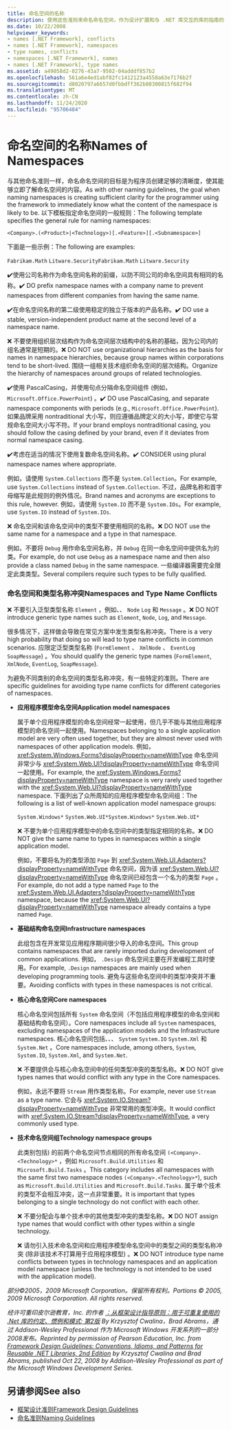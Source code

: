 ```yaml
---
title: 命名空间的名称
description: 使用这些准则来命名命名空间，作为设计扩展和与 .NET 库交互的库的指南的一部分。
ms.date: 10/22/2008
helpviewer_keywords:
- names [.NET Framework], conflicts
- names [.NET Framework], namespaces
- type names, conflicts
- namespaces [.NET Framework], names
- names [.NET Framework], type names
ms.assetid: a49058d2-0276-43a7-9502-04adddf857b2
ms.openlocfilehash: 561a6e4ed1abf82fc1412123a4558a63e7176b2f
ms.sourcegitcommit: d8020797a6657d0fbbdff362b80300815f682f94
ms.translationtype: MT
ms.contentlocale: zh-CN
ms.lasthandoff: 11/24/2020
ms.locfileid: "95706484"
---
```

# <a name="names-of-namespaces"></a><span data-ttu-id="e2f13-103">命名空间的名称</span><span class="sxs-lookup"><span data-stu-id="e2f13-103">Names of Namespaces</span></span>

<span data-ttu-id="e2f13-104">与其他命名准则一样，命名命名空间的目标是为程序员创建足够的清晰度，使其能够立即了解命名空间的内容。</span><span class="sxs-lookup"><span data-stu-id="e2f13-104">As with other naming guidelines, the goal when naming namespaces is creating sufficient clarity for the programmer using the framework to immediately know what the content of the namespace is likely to be.</span></span> <span data-ttu-id="e2f13-105">以下模板指定命名空间的一般规则：</span><span class="sxs-lookup"><span data-stu-id="e2f13-105">The following template specifies the general rule for naming namespaces:</span></span>

 `<Company>.(<Product>|<Technology>)[.<Feature>][.<Subnamespace>]`

 <span data-ttu-id="e2f13-106">下面是一些示例：</span><span class="sxs-lookup"><span data-stu-id="e2f13-106">The following are examples:</span></span>

 <span data-ttu-id="e2f13-107">`Fabrikam.Math` `Litware.Security`</span><span class="sxs-lookup"><span data-stu-id="e2f13-107">`Fabrikam.Math` `Litware.Security`</span></span>

 <span data-ttu-id="e2f13-108">✔️使用公司名称作为命名空间名称的前缀，以防不同公司的命名空间具有相同的名称。</span><span class="sxs-lookup"><span data-stu-id="e2f13-108">✔️ DO prefix namespace names with a company name to prevent namespaces from different companies from having the same name.</span></span>

 <span data-ttu-id="e2f13-109">✔️在命名空间名称的第二级使用稳定的独立于版本的产品名称。</span><span class="sxs-lookup"><span data-stu-id="e2f13-109">✔️ DO use a stable, version-independent product name at the second level of a namespace name.</span></span>

 <span data-ttu-id="e2f13-110">❌ 不要使用组织层次结构作为命名空间层次结构中的名称的基础，因为公司内的组名通常是短期的。</span><span class="sxs-lookup"><span data-stu-id="e2f13-110">❌ DO NOT use organizational hierarchies as the basis for names in namespace hierarchies, because group names within corporations tend to be short-lived.</span></span> <span data-ttu-id="e2f13-111">围绕一组相关技术组织命名空间的层次结构。</span><span class="sxs-lookup"><span data-stu-id="e2f13-111">Organize the hierarchy of namespaces around groups of related technologies.</span></span>

 <span data-ttu-id="e2f13-112">✔️使用 PascalCasing，并使用句点分隔命名空间组件 (例如， `Microsoft.Office.PowerPoint`) 。</span><span class="sxs-lookup"><span data-stu-id="e2f13-112">✔️ DO use PascalCasing, and separate namespace components with periods (e.g., `Microsoft.Office.PowerPoint`).</span></span> <span data-ttu-id="e2f13-113">如果品牌采用 nontraditional 大小写，则应遵循品牌定义的大小写，即使它与常规命名空间大小写不符。</span><span class="sxs-lookup"><span data-stu-id="e2f13-113">If your brand employs nontraditional casing, you should follow the casing defined by your brand, even if it deviates from normal namespace casing.</span></span>

 <span data-ttu-id="e2f13-114">✔️考虑在适当的情况下使用复数命名空间名称。</span><span class="sxs-lookup"><span data-stu-id="e2f13-114">✔️ CONSIDER using plural namespace names where appropriate.</span></span>

 <span data-ttu-id="e2f13-115">例如，请使用 `System.Collections` 而不是 `System.Collection`。</span><span class="sxs-lookup"><span data-stu-id="e2f13-115">For example, use `System.Collections` instead of `System.Collection`.</span></span> <span data-ttu-id="e2f13-116">不过，品牌名称和首字母缩写是此规则的例外情况。</span><span class="sxs-lookup"><span data-stu-id="e2f13-116">Brand names and acronyms are exceptions to this rule, however.</span></span> <span data-ttu-id="e2f13-117">例如，请使用 `System.IO` 而不是 `System.IOs`。</span><span class="sxs-lookup"><span data-stu-id="e2f13-117">For example, use `System.IO` instead of `System.IOs`.</span></span>

 <span data-ttu-id="e2f13-118">❌ 命名空间和该命名空间中的类型不要使用相同的名称。</span><span class="sxs-lookup"><span data-stu-id="e2f13-118">❌ DO NOT use the same name for a namespace and a type in that namespace.</span></span>

 <span data-ttu-id="e2f13-119">例如，不要将 `Debug` 用作命名空间名称，并 `Debug` 在同一命名空间中提供名为的类。</span><span class="sxs-lookup"><span data-stu-id="e2f13-119">For example, do not use `Debug` as a namespace name and then also provide a class named `Debug` in the same namespace.</span></span> <span data-ttu-id="e2f13-120">一些编译器需要完全限定此类类型。</span><span class="sxs-lookup"><span data-stu-id="e2f13-120">Several compilers require such types to be fully qualified.</span></span>

### <a name="namespaces-and-type-name-conflicts"></a><span data-ttu-id="e2f13-121">命名空间和类型名称冲突</span><span class="sxs-lookup"><span data-stu-id="e2f13-121">Namespaces and Type Name Conflicts</span></span>

 <span data-ttu-id="e2f13-122">❌ 不要引入泛型类型名称 `Element` ，例如、、 `Node` `Log` 和 `Message` 。</span><span class="sxs-lookup"><span data-stu-id="e2f13-122">❌ DO NOT introduce generic type names such as `Element`, `Node`, `Log`, and `Message`.</span></span>

 <span data-ttu-id="e2f13-123">很多情况下，这样做会导致在常见方案中发生类型名称冲突。</span><span class="sxs-lookup"><span data-stu-id="e2f13-123">There is a very high probability that doing so will lead to type name conflicts in common scenarios.</span></span> <span data-ttu-id="e2f13-124">应限定泛型类型名称 (`FormElement` 、 `XmlNode` 、 `EventLog` `SoapMessage`) 。</span><span class="sxs-lookup"><span data-stu-id="e2f13-124">You should qualify the generic type names (`FormElement`, `XmlNode`, `EventLog`, `SoapMessage`).</span></span>

 <span data-ttu-id="e2f13-125">为避免不同类别的命名空间的类型名称冲突，有一些特定的准则。</span><span class="sxs-lookup"><span data-stu-id="e2f13-125">There are specific guidelines for avoiding type name conflicts for different categories of namespaces.</span></span>

- <span data-ttu-id="e2f13-126">**应用程序模型命名空间**</span><span class="sxs-lookup"><span data-stu-id="e2f13-126">**Application model namespaces**</span></span>

     <span data-ttu-id="e2f13-127">属于单个应用程序模型的命名空间经常一起使用，但几乎不能与其他应用程序模型的命名空间一起使用。</span><span class="sxs-lookup"><span data-stu-id="e2f13-127">Namespaces belonging to a single application model are very often used together, but they are almost never used with namespaces of other application models.</span></span> <span data-ttu-id="e2f13-128">例如， <xref:System.Windows.Forms?displayProperty=nameWithType> 命名空间非常少与 <xref:System.Web.UI?displayProperty=nameWithType> 命名空间一起使用。</span><span class="sxs-lookup"><span data-stu-id="e2f13-128">For example, the <xref:System.Windows.Forms?displayProperty=nameWithType> namespace is very rarely used together with the <xref:System.Web.UI?displayProperty=nameWithType> namespace.</span></span> <span data-ttu-id="e2f13-129">下面列出了众所周知的应用程序模型命名空间组：</span><span class="sxs-lookup"><span data-stu-id="e2f13-129">The following is a list of well-known application model namespace groups:</span></span>

     <span data-ttu-id="e2f13-130">`System.Windows*` `System.Web.UI*`</span><span class="sxs-lookup"><span data-stu-id="e2f13-130">`System.Windows*` `System.Web.UI*`</span></span>

     <span data-ttu-id="e2f13-131">❌ 不要为单个应用程序模型中的命名空间中的类型指定相同的名称。</span><span class="sxs-lookup"><span data-stu-id="e2f13-131">❌ DO NOT give the same name to types in namespaces within a single application model.</span></span>

     <span data-ttu-id="e2f13-132">例如，不要将名为的类型添加 `Page` 到 <xref:System.Web.UI.Adapters?displayProperty=nameWithType> 命名空间，因为该 <xref:System.Web.UI?displayProperty=nameWithType> 命名空间已经包含一个名为的类型 `Page` 。</span><span class="sxs-lookup"><span data-stu-id="e2f13-132">For example, do not add a type named `Page` to the <xref:System.Web.UI.Adapters?displayProperty=nameWithType> namespace, because the <xref:System.Web.UI?displayProperty=nameWithType> namespace already contains a type named `Page`.</span></span>

- <span data-ttu-id="e2f13-133">**基础结构命名空间**</span><span class="sxs-lookup"><span data-stu-id="e2f13-133">**Infrastructure namespaces**</span></span>

     <span data-ttu-id="e2f13-134">此组包含在开发常见应用程序期间很少导入的命名空间。</span><span class="sxs-lookup"><span data-stu-id="e2f13-134">This group contains namespaces that are rarely imported during development of common applications.</span></span> <span data-ttu-id="e2f13-135">例如， `.Design` 命名空间主要在开发编程工具时使用。</span><span class="sxs-lookup"><span data-stu-id="e2f13-135">For example, `.Design` namespaces are mainly used when developing programming tools.</span></span> <span data-ttu-id="e2f13-136">避免与这些命名空间中的类型冲突并不重要。</span><span class="sxs-lookup"><span data-stu-id="e2f13-136">Avoiding conflicts with types in these namespaces is not critical.</span></span>

- <span data-ttu-id="e2f13-137">**核心命名空间**</span><span class="sxs-lookup"><span data-stu-id="e2f13-137">**Core namespaces**</span></span>

     <span data-ttu-id="e2f13-138">核心命名空间包括所有 `System` 命名空间（不包括应用程序模型的命名空间和基础结构命名空间）。</span><span class="sxs-lookup"><span data-stu-id="e2f13-138">Core namespaces include all `System` namespaces, excluding namespaces of the application models and the Infrastructure namespaces.</span></span> <span data-ttu-id="e2f13-139">核心命名空间包括、、、 `System` `System.IO` `System.Xml` 和 `System.Net` 。</span><span class="sxs-lookup"><span data-stu-id="e2f13-139">Core namespaces include, among others, `System`, `System.IO`, `System.Xml`, and `System.Net`.</span></span>

     <span data-ttu-id="e2f13-140">❌ 不要提供会与核心命名空间中的任何类型冲突的类型名称。</span><span class="sxs-lookup"><span data-stu-id="e2f13-140">❌ DO NOT give types names that would conflict with any type in the Core namespaces.</span></span>

     <span data-ttu-id="e2f13-141">例如，永远不要将 `Stream` 用作类型名称。</span><span class="sxs-lookup"><span data-stu-id="e2f13-141">For example, never use `Stream` as a type name.</span></span> <span data-ttu-id="e2f13-142">它会与 <xref:System.IO.Stream?displayProperty=nameWithType> 非常常用的类型冲突。</span><span class="sxs-lookup"><span data-stu-id="e2f13-142">It would conflict with <xref:System.IO.Stream?displayProperty=nameWithType>, a very commonly used type.</span></span>

- <span data-ttu-id="e2f13-143">**技术命名空间组**</span><span class="sxs-lookup"><span data-stu-id="e2f13-143">**Technology namespace groups**</span></span>

     <span data-ttu-id="e2f13-144">此类别包括) 的前两个命名空间节点相同的所有命名空间 `(<Company>.<Technology>*` ，例如 `Microsoft.Build.Utilities` 和 `Microsoft.Build.Tasks` 。</span><span class="sxs-lookup"><span data-stu-id="e2f13-144">This category includes all namespaces with the same first two namespace nodes `(<Company>.<Technology>*`), such as `Microsoft.Build.Utilities` and `Microsoft.Build.Tasks`.</span></span> <span data-ttu-id="e2f13-145">属于单个技术的类型不会相互冲突，这一点非常重要。</span><span class="sxs-lookup"><span data-stu-id="e2f13-145">It is important that types belonging to a single technology do not conflict with each other.</span></span>

     <span data-ttu-id="e2f13-146">❌ 不要分配会与单个技术中的其他类型冲突的类型名称。</span><span class="sxs-lookup"><span data-stu-id="e2f13-146">❌ DO NOT assign type names that would conflict with other types within a single technology.</span></span>

     <span data-ttu-id="e2f13-147">❌ 请勿引入技术命名空间和应用程序模型命名空间中的类型之间的类型名称冲突 (除非该技术不打算用于应用程序模型) 。</span><span class="sxs-lookup"><span data-stu-id="e2f13-147">❌ DO NOT introduce type name conflicts between types in technology namespaces and an application model namespace (unless the technology is not intended to be used with the application model).</span></span>

 <span data-ttu-id="e2f13-148">*部分©2005，2009 Microsoft Corporation。保留所有权利。*</span><span class="sxs-lookup"><span data-stu-id="e2f13-148">*Portions © 2005, 2009 Microsoft Corporation. All rights reserved.*</span></span>

 <span data-ttu-id="e2f13-149">*经许可重印皮尔逊教育，Inc. 的作者 [：从框架设计指导原则：用于可重复使用的 .Net 库的约定、惯例和模式; 第2版](https://www.informit.com/store/framework-design-guidelines-conventions-idioms-and-9780321545619) By Krzysztof Cwalina，Brad Abrams，通过 Addison-Wesley Professional 作为 Microsoft Windows 开发系列的一部分2008发布。*</span><span class="sxs-lookup"><span data-stu-id="e2f13-149">*Reprinted by permission of Pearson Education, Inc. from [Framework Design Guidelines: Conventions, Idioms, and Patterns for Reusable .NET Libraries, 2nd Edition](https://www.informit.com/store/framework-design-guidelines-conventions-idioms-and-9780321545619) by Krzysztof Cwalina and Brad Abrams, published Oct 22, 2008 by Addison-Wesley Professional as part of the Microsoft Windows Development Series.*</span></span>

## <a name="see-also"></a><span data-ttu-id="e2f13-150">另请参阅</span><span class="sxs-lookup"><span data-stu-id="e2f13-150">See also</span></span>

- [<span data-ttu-id="e2f13-151">框架设计准则</span><span class="sxs-lookup"><span data-stu-id="e2f13-151">Framework Design Guidelines</span></span>](index.md)
- [<span data-ttu-id="e2f13-152">命名准则</span><span class="sxs-lookup"><span data-stu-id="e2f13-152">Naming Guidelines</span></span>](naming-guidelines.md)
